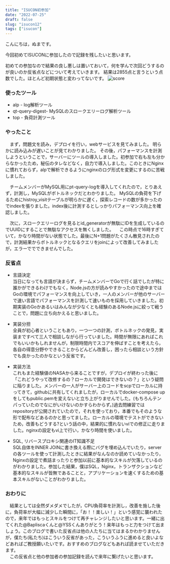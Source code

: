 ```yaml
---
title: "ISUCON初参加"
date: "2022-07-25"
draft: false
slug: "isucon12"
tags: ["isucon"]
---
```


こんにちは，ぬまです。

今回初めてISUCONに参加したので記録を残したいと思います。

初めての参加なので結果の良し悪しは置いておいて，何を学んで次回どうするのが良いのか反省点などについて考えていきます。
結果は2855点と言うという点数でした。ほとんど初期状態と変わってないです。
![score](/posts/isucon-score.png)

### 使ったツール
* alp - log解析ツール
* qt-query-digest- MySQLのスロークエリーログ解析ツール
* top - 負荷計測ツール

### やったこと  
　まず，問題文を読み，デプロイを行い，webサービスを見てみました。
明らかに読み込みが遅いことが見てわかりました。
その後，パフォーマンスを計測しようということで，サーバーにツールの導入しました。初参加で右も左も分からなかったため，秘伝のタレなどなく，自力で導入しました。このときにNginxに慣れておらず，alpで解析できるようにnginxのログ形式を変更にするのに苦戦しました。

　チームメンバーがMySQL用にpt-query-logを導入してくれたので，とりあえず，計測し，MySQLがボトルネックだとわかりました。
MySQLの負荷を下げるためにhistroy_visitテーブルが明らかに遅く，探索レコードの数が多かったのでindexを張りました。index後に計測するとしっかりパフォーマンス向上を確認しました。

　次に，スロークエリーログを見るとid_generatorが無駄にIDを生成しているのでUUIDにすることで無駄なアクセスを無くしました。
　この時点で16時すぎていて，かなり時間がない状態でした。最後にN+1問題がたくさん散見されたので，計測結果からボトルネックとなるクエリをjoinによって改善してみましたが，エラーででできませんでした。
　
### 反省点
* 言語決定  
当日になっても言語が決まらず，チームメンバーでGoで行く話でしたが特に誰かができるわけでもなく，Node.jsの方が読みやすかったので途中まではGoの環境でパフォーマンスを向上していき，一人のメンバーが他のサーバーで速い言語でパフォーマンスを計測して速いものを採用していきました。初期実装のGoかあるいはみんなが少なくとも経験のあるNode.jsに絞って戦うことで，問題に立ち向かえると思いました。  

* 実装分担  
全員が初心者ということもあり，一つ一つの計測，ボトルネックの発見，実装まですべて三人で相談しながら行っていました。時間が無限にあればこれでもいいかもしれませんが，制限時間内でスコアを伸ばすことを考えたら，各自の得意分野やできることからどんどん改善し，困ったら相談という方針でも良かったのかなという反省です。  

* 実装方法  
これもまた経験値のNASAから来ることですが，デプロイが終わった後に「これどうやって改修するの？ローカルで開発はできないの？」という疑問に陥りました。メンバーの一人がサーバー上のコードをscpでローカルに持ってきて，githubに共有してくれましたが，ローカルでdocker-compose upをしてもpublic.pemを変えないと立ち上がりませんでした。(もちろんテンパっていたのでなにがいけないのかすらわからず。)過去問練習ではrepositoryが公開されていたので，それを使っており，本番でもそのような形で配布などあるのかと思ってました。ローカルの環境でテストができないため，改善もどうする?という話の中，結果的に慣れないviでの修正に走りました。nginxの設定もvi上で行い，かなり時間を使いました。

* SQL, リバースプロキシ関連のIT知識不足  
SQL自体をINNER JOINに書き換える際にバグを埋め込んでいたり，serverの各ツールを使って計測したときに結果がなんなのか読めていなかったり，Nginxの設定で煮詰まったりと参加以前に基本的なスキルが欠落しているのがわかりました。参加した結果，僕はSQL，Nginx，トランザクションなど基本的なスキルが皆無であることと，アプリケーションを速くするための基本スキルがないことがわかりました。


### おわりに
　結果としては全然ダメダメでしたが，CPU負荷率を計測し，改善を施した後に，負荷率が大幅に減少した瞬間に，「お！！楽しい！」という感覚に襲われたので，来年ではもっとスキルをつけて再チャレンジしたいと思います。一緒に出てくれた@Bapliscaくんと@YSSくんありがとう！来年はもっと力をつけて出ましょう。このブログで書いた反省点は他の人たちに当てはまるかわかりませんが，僕たち(私たち)はこういう反省があった，こういうふうに進めると良いよなどあればご教授願いたいです。おすすめのブログなどもあれば読ませていただきます。  
　この反省点と他の参加者の参加記録を読んで来年に繋げたいと思います。


